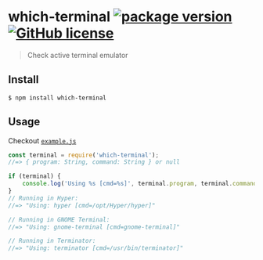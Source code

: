 # which-terminal [![package version](https://img.shields.io/npm/v/which-terminal.svg)](https://npm.im/which-terminal) [![GitHub license](https://img.shields.io/github/license/ExtensionEngine/tailor.svg)](https://github.com/ExtensionEngine/tailor/blob/develop/LICENSE)

> Check active terminal emulator


## Install

```
$ npm install which-terminal
```


## Usage

Checkout [`example.js`](example.js)
```js
const terminal = require('which-terminal');
//=> { program: String, command: String } or null

if (terminal) {
    console.log('Using %s [cmd=%s]', terminal.program, terminal.command);
}
// Running in Hyper:
//=> "Using: hyper [cmd=/opt/Hyper/hyper]"

// Running in GNOME Terminal:
//=> "Using: gnome-terminal [cmd=gnome-terminal]"

// Running in Terminator:
//=> "Using: terminator [cmd=/usr/bin/terminator]"
```
